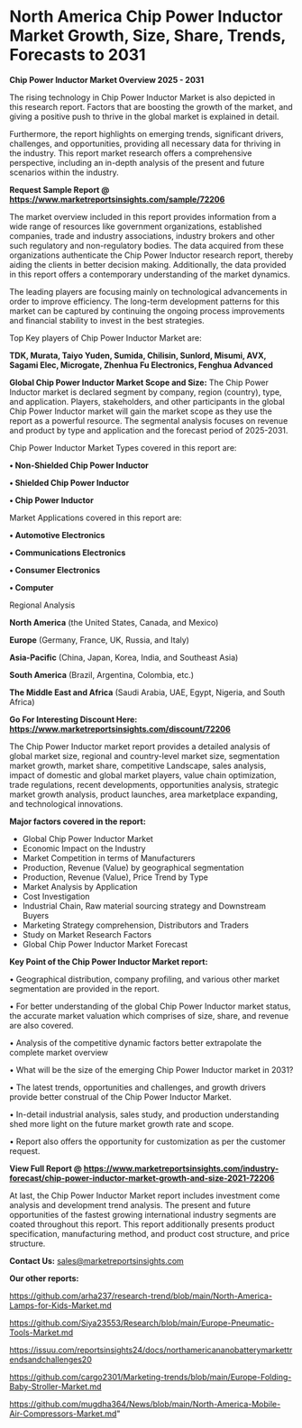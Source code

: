 # North America Chip Power Inductor Market Growth, Size, Share, Trends, Forecasts to 2031

<Strong> Chip Power Inductor Market Overview 2025 - 2031</strong>

The rising technology in Chip Power Inductor Market is also depicted in this research report. Factors that are boosting the growth of the market, and giving a positive push to thrive in the global market is explained in detail.

Furthermore, the report highlights on emerging trends, significant drivers, challenges, and opportunities, providing all necessary data for thriving in the industry. This report market research offers a comprehensive perspective, including an in-depth analysis of the present and future scenarios within the industry.

<strong>Request Sample Report @ <a href=https://www.marketreportsinsights.com/sample/72206>https://www.marketreportsinsights.com/sample/72206</a></strong>

The market overview included in this report provides information from a wide range of resources like government organizations, established companies, trade and industry associations, industry brokers and other such regulatory and non-regulatory bodies. The data acquired from these organizations authenticate the Chip Power Inductor research report, thereby aiding the clients in better decision making. Additionally, the data provided in this report offers a contemporary understanding of the market dynamics.

The leading players are focusing mainly on technological advancements in order to improve efficiency. The long-term development patterns for this market can be captured by continuing the ongoing process improvements and financial stability to invest in the best strategies.

Top Key players of Chip Power Inductor Market are:

<strong>TDK, Murata, Taiyo Yuden, Sumida, Chilisin, Sunlord, Misumi, AVX, Sagami Elec, Microgate, Zhenhua Fu Electronics, Fenghua Advanced</strong>

<strong><b>Global Chip Power Inductor Market Scope and Size:</b></strong>
The Chip Power Inductor market is declared segment by company, region (country), type, and application. Players, stakeholders, and other participants in the global Chip Power Inductor market will gain the market scope as they use the report as a powerful resource. The segmental analysis focuses on revenue and product by type and application and the forecast period of 2025-2031.

Chip Power Inductor Market Types covered in this report are:

<strong>• Non-Shielded Chip Power Inductor

• Shielded Chip Power Inductor

• Chip Power Inductor</strong>

Market Applications covered in this report are:

<strong>• Automotive Electronics

• Communications Electronics

• Consumer Electronics

• Computer</strong> 

Regional Analysis

<strong>North America</strong> (the United States, Canada, and Mexico)

<strong>Europe</strong> (Germany, France, UK, Russia, and Italy)

<strong>Asia-Pacific</strong> (China, Japan, Korea, India, and Southeast Asia)

<strong>South America</strong> (Brazil, Argentina, Colombia, etc.)

<strong>The Middle East and Africa</strong> (Saudi Arabia, UAE, Egypt, Nigeria, and South Africa)

<strong>Go For Interesting Discount Here: <a href=https://www.marketreportsinsights.com/discount/72206>https://www.marketreportsinsights.com/discount/72206</a></strong>

The Chip Power Inductor market report provides a detailed analysis of global market size, regional and country-level market size, segmentation market growth, market share, competitive Landscape, sales analysis, impact of domestic and global market players, value chain optimization, trade regulations, recent developments, opportunities analysis, strategic market growth analysis, product launches, area marketplace expanding, and technological innovations.

<strong><b>Major factors covered in the report:</b></strong>
<ul>
  <li>Global Chip Power Inductor Market </li>
  <li>Economic Impact on the Industry</li>
  <li>Market Competition in terms of Manufacturers</li>
  <li>Production, Revenue (Value) by geographical segmentation</li>
  <li>Production, Revenue (Value), Price Trend by Type</li>
  <li>Market Analysis by Application</li>
  <li>Cost Investigation</li>
  <li>Industrial Chain, Raw material sourcing strategy and Downstream Buyers</li>
  <li>Marketing Strategy comprehension, Distributors and Traders</li>
  <li>Study on Market Research Factors</li>
  <li>Global Chip Power Inductor Market Forecast</li>
</ul>

<strong><b>Key Point of the Chip Power Inductor Market report:</b></strong>

• Geographical distribution, company profiling, and various other market segmentation are provided in the report.

• For better understanding of the global Chip Power Inductor market status, the accurate market valuation which comprises of size, share, and revenue are also covered.

• Analysis of the competitive dynamic factors better extrapolate the complete market overview

• What will be the size of the emerging Chip Power Inductor market in 2031?

• The latest trends, opportunities and challenges, and growth drivers provide better construal of the Chip Power Inductor Market.

• In-detail industrial analysis, sales study, and production understanding shed more light on the future market growth rate and scope.

• Report also offers the opportunity for customization as per the customer request.

<strong><b>View Full Report @ <a href=https://www.marketreportsinsights.com/industry-forecast/chip-power-inductor-market-growth-and-size-2021-72206>https://www.marketreportsinsights.com/industry-forecast/chip-power-inductor-market-growth-and-size-2021-72206</a></b></strong>


At last, the Chip Power Inductor Market report includes investment come analysis and development trend analysis. The present and future opportunities of the fastest growing international industry segments are coated throughout this report. This report additionally presents product specification, manufacturing method, and product cost structure, and price structure.

<strong>Contact Us:</strong>
sales@marketreportsinsights.com

<strong>Our other reports:</strong>

<a href=https://github.com/arha237/research-trend/blob/main/North-America-Lamps-for-Kids-Market.md>https://github.com/arha237/research-trend/blob/main/North-America-Lamps-for-Kids-Market.md</a>

<a href=https://github.com/Siya23553/Research/blob/main/Europe-Pneumatic-Tools-Market.md>https://github.com/Siya23553/Research/blob/main/Europe-Pneumatic-Tools-Market.md</a>

<a href=https://issuu.com/reportsinsights24/docs/northamericananobatterymarkettrendsandchallenges20>https://issuu.com/reportsinsights24/docs/northamericananobatterymarkettrendsandchallenges20</a>

<a href=https://github.com/cargo2301/Marketing-trends/blob/main/Europe-Folding-Baby-Stroller-Market.md>https://github.com/cargo2301/Marketing-trends/blob/main/Europe-Folding-Baby-Stroller-Market.md</a>

<a href=https://github.com/mugdha364/News/blob/main/North-America-Mobile-Air-Compressors-Market.md>https://github.com/mugdha364/News/blob/main/North-America-Mobile-Air-Compressors-Market.md</a>"
